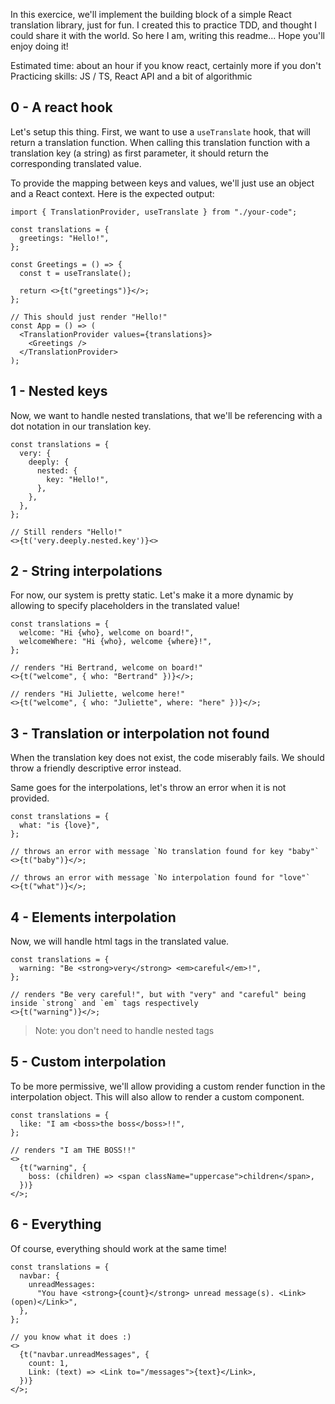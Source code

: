 In this exercice, we'll implement the building block of a simple React translation library, just for fun. I
created this to practice TDD, and thought I could share it with the world. So here I am, writing this
readme... Hope you'll enjoy doing it!

Estimated time: about an hour if you know react, certainly more if you don't
Practicing skills: JS / TS, React API and a bit of algorithmic

## 0 - A react hook

Let's setup this thing. First, we want to use a `useTranslate` hook, that will return a translation function.
When calling this translation function with a translation key (a string) as first parameter, it should return
the corresponding translated value.

To provide the mapping between keys and values, we'll just use an object and a React context. Here is the
expected output:

```tsx
import { TranslationProvider, useTranslate } from "./your-code";

const translations = {
  greetings: "Hello!",
};

const Greetings = () => {
  const t = useTranslate();

  return <>{t("greetings")}</>;
};

// This should just render "Hello!"
const App = () => (
  <TranslationProvider values={translations}>
    <Greetings />
  </TranslationProvider>
);
```

## 1 - Nested keys

Now, we want to handle nested translations, that we'll be referencing with a dot notation in our translation
key.

```tsx
const translations = {
  very: {
    deeply: {
      nested: {
        key: "Hello!",
      },
    },
  },
};

// Still renders "Hello!"
<>{t('very.deeply.nested.key')}<>
```

## 2 - String interpolations

For now, our system is pretty static. Let's make it a more dynamic by allowing to specify placeholders in the
translated value!

```tsx
const translations = {
  welcome: "Hi {who}, welcome on board!",
  welcomeWhere: "Hi {who}, welcome {where}!",
};

// renders "Hi Bertrand, welcome on board!"
<>{t("welcome", { who: "Bertrand" })}</>;

// renders "Hi Juliette, welcome here!"
<>{t("welcome", { who: "Juliette", where: "here" })}</>;
```

## 3 - Translation or interpolation not found

When the translation key does not exist, the code miserably fails. We should throw a friendly descriptive
error instead.

Same goes for the interpolations, let's throw an error when it is not provided.

```tsx
const translations = {
  what: "is {love}",
};

// throws an error with message `No translation found for key "baby"`
<>{t("baby")}</>;

// throws an error with message `No interpolation found for "love"`
<>{t("what")}</>;
```

## 4 - Elements interpolation

Now, we will handle html tags in the translated value.

```tsx
const translations = {
  warning: "Be <strong>very</strong> <em>careful</em>!",
};

// renders "Be very careful!", but with "very" and "careful" being inside `strong` and `em` tags respectively
<>{t("warning")}</>;
```

> Note: you don't need to handle nested tags

## 5 - Custom interpolation

To be more permissive, we'll allow providing a custom render function in the interpolation object. This will
also allow to render a custom component.

```tsx
const translations = {
  like: "I am <boss>the boss</boss>!!",
};

// renders "I am THE BOSS!!"
<>
  {t("warning", {
    boss: (children) => <span className="uppercase">children</span>,
  })}
</>;
```

## 6 - Everything

Of course, everything should work at the same time!

```tsx
const translations = {
  navbar: {
    unreadMessages:
      "You have <strong>{count}</strong> unread message(s). <Link>(open)</Link>",
  },
};

// you know what it does :)
<>
  {t("navbar.unreadMessages", {
    count: 1,
    Link: (text) => <Link to="/messages">{text}</Link>,
  })}
</>;
```

